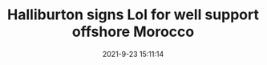 ---
"title": "Halliburton signs LoI for well support offshore Morocco"
"date": "2021-9-23 15:11:14"
"feed_name": "OFFSHOREMAG"
"feed_website": "https://www.offshore-mag.com/"
"feed_rss": "https://www.offshore-mag.com/__rss/website-scheduled-content.xml?input=%7B%22sectionAlias%22%3A%22home%22%7D"
"link": "https://www.offshore-mag.com/drilling-completion/article/14210894/halliburton-signs-loi-for-well-support-offshore-morocco"
"file": "_posts/2021-1-1-b4af05d09009f5f7944323a1c6d0f561f4bc2bb0.md"
"accident": "0"
"drilling": "0"
"dead": "0"
"injured": "0"
"where": "unknown site"
---